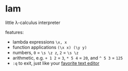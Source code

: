 # lam

little λ-calculus interpreter

features:
- lambda expressions `\x, x`
- function applications `(\x x) (\y y)`
- numbers, `0` = `\s \z z`, `2` = `\s \z`
- arithmetic, e.g. `+ 1 2` = `3`, `* 5 4` = `20`, and `^ 5 3` = `125`
- `:q` to exit, just like your [favorite text editor](https://neovim.io)
